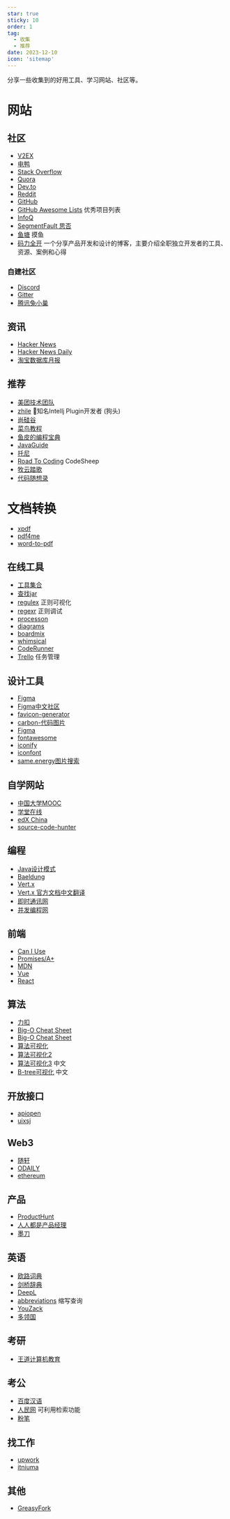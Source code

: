 ```yaml
---
star: true
sticky: 10
order: 1
tag:
  - 收集
  - 推荐
date: 2023-12-10
icon: 'sitemap'
---
```


分享一些收集到的好用工具、学习网站、社区等。

<!-- more -->

# 网站

## 社区

- [V2EX](https://www.v2ex.com/)
- [电鸭](https://eleduck.com/)
- [Stack Overflow](https://stackoverflow.com/)
- [Quora](https://www.quora.com/)
- [Dev.to](https://dev.to/)
- [Reddit](https://www.reddit.com/)
- [GitHub](https://github.com/)
- [GitHub Awesome Lists](https://github.com/topics/awesome) 优秀项目列表
- [InfoQ](https://www.infoq.cn/)
- [SegmentFault 思否](https://segmentfault.com/)
- [鱼塘](https://mo.fish/) 摸鱼
- [码力全开](https://maliquankai.com/designnav/) 一个分享产品开发和设计的博客，主要介绍全职独立开发者的工具、资源、案例和心得

### 自建社区

- [Discord](https://discord.com/?login)
- [Gitter](https://gitter.im/)
- [腾讯兔小巢](https://txc.qq.com/)

## 资讯

- [Hacker News](https://news.ycombinator.com/)
- [Hacker News Daily](https://www.daemonology.net/hn-daily/)
- [淘宝数据库月报](http://mysql.taobao.org/monthly/)

## 推荐
- [美团技术团队](https://tech.meituan.com/)
- [zhile](https://zhile.io/) :eyes:知名Intellj Plugin开发者 (狗头)
- [尚硅谷](https://space.bilibili.com/302417610)
- [菜鸟教程](https://www.runoob.com/)
- [鱼皮的编程宝典](https://www.codefather.cn/)
- [JavaGuide](https://javaguide.cn/)
- [托尼](https://space.bilibili.com/668380)
- [Road To Coding](https://www.r2coding.com/) CodeSheep
- [牧云踏歌](https://space.bilibili.com/24370353)
- [代码随想录](https://programmercarl.com/)




# 文档转换

- [xpdf](https://xpdf.cn/word-to-pdf)
- [pdf4me](https://pdf4me.com/zh-hans/pdf-converter/)
- [word-to-pdf](https://smallpdf.com/cn/word-to-pdf)


## 在线工具
- [工具集合](https://tool.lu/)
- [查找jar](https://www.findjar.com/) 
- [regulex](https://jex.im/regulex/) 正则可视化
- [regexr](https://regexr.com/) 正则调试
- [processon](https://www.processon.com/diagrams)
- [diagrams](https://app.diagrams.net/)
- [boardmix](https://boardmix.cn/app/home)
- [whimsical](https://whimsical.com/)
- [CodeRunner](https://tool.lu/coderunner/)
- [Trello](https://trello.com/home) 任务管理

## 设计工具

- [Figma](https://www.figma.com/)
- [Figma中文社区](https://www.figma.cool/cn)
- [favicon-generator](https://favicon.io/favicon-generator/)
- [carbon-代码图片](https://carbon.now.sh/)
- [Figma](https://www.figma.com/)
- [fontawesome](https://fontawesome.com/search)
- [iconify](https://icon-sets.iconify.design/)
- [iconfont](https://www.iconfont.cn/)
- [same.energy图片搜索](https://same.energy/feed/Variety)

## 自学网站

- [中国大学MOOC](https://www.icourse163.org/)
- [学堂在线](https://www.xuetangx.com/)
- [edX China](https://www.edx.org/edxchina)
- [source-code-hunter](https://github.com/doocs/source-code-hunter)

## 编程

- [Java设计模式](https://java-design-patterns.com/)
- [Baeldung](https://www.baeldung.com/)
- [Vert.x](https://vertx.io/)
- [Vert.x 官方文档中文翻译](https://vertxchina.github.io/vertx-translation-chinese/)
- [即时通讯网](http://www.52im.net/)
- [并发编程网](http://ifeve.com/)

## 前端

- [Can I Use](https://caniuse.com)
- [Promises/A+](https://promisesaplus.com/)
- [MDN](https://developer.mozilla.org/en-US/)
- [Vue](https://cn.vuejs.org/)
- [React](https://react.dev/)

## 算法

- [力扣](https://leetcode.cn/)
- [Big-O Cheat Sheet](https://www.bigocheatsheet.com/)
- [Big-O Cheat Sheet](http://cooervo.github.io/Algorithms-DataStructures-BigONotation/index.html)
- [算法可视化](https://www.cs.usfca.edu/~galles/visualization/Algorithms.html)
- [算法可视化2](https://algorithm-visualizer.org/)
- [算法可视化3](https://visualgo.net/zh) 中文
- [B-tree可视化](https://yangez.github.io/btree-js/) 中文


## 开放接口

- [apiopen](https://api.apiopen.top/swagger/index.html#/)
- [uixsj](https://api.uixsj.cn/hitokoto/get?type=social)

## Web3

- [随轩](https://yilinhut.net/)
- [ODAILY](https://www.odaily.news/)
- [ethereum](https://ethereum.org/zh/what-is-ethereum/)

## 产品

- [ProductHunt](https://www.producthunt.com/)
- [人人都是产品经理](https://www.woshipm.com/)
- [墨刀](https://modao.cc/brand/pricing)

## 英语

- [欧路词典](https://dict.eudic.net/)
- [剑桥辞典](https://dictionary.cambridge.org/)
- [DeepL](https://www.deepl.com/zh/translator)
- [abbreviations](https://www.abbreviations.com/) 缩写查询
- [YouZack](https://www.youzack.com/) 
- [多领国](https://www.duolingo.cn/) 

## 考研

- [王道计算机教育](https://space.bilibili.com/95228778)

## 考公

- [百度汉语](https://hanyu.baidu.com/)
- [人民网](http://www.people.com.cn/) 可利用检索功能
- [粉笔](https://www.fenbi.com) 

## 找工作

- [upwork](www.upwork.com)
- [itniuma](https://itniuma.com/article/job/index.html)

## 其他

- [GreasyFork](https://greasyfork.org/zh-CN)